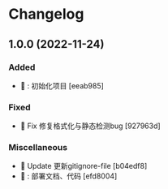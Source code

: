 # Changelog

<a name="1.0.0"></a>
## 1.0.0 (2022-11-24)

### Added

- 🎉 : 初始化项目 [eeab985]

### Fixed

- 🐛 Fix 修复格式化与静态检测bug [927963d]

### Miscellaneous

- 🙈 Update 更新gitignore-file [b04edf8]
- 🚀 : 部署文档、代码 [efd8004]


